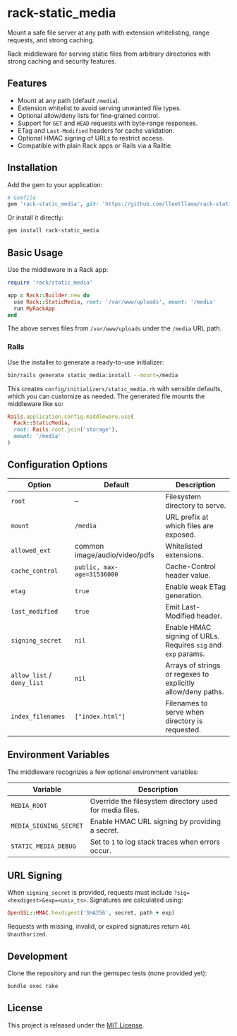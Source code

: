 # rack-static_media
Mount a safe file server at any path with extension whitelisting, range requests, and strong caching.

Rack middleware for serving static files from arbitrary directories with strong caching and security features.

## Features
- Mount at any path (default `/media`).
- Extension whitelist to avoid serving unwanted file types.
- Optional allow/deny lists for fine‑grained control.
- Support for `GET` and `HEAD` requests with byte‑range responses.
- ETag and `Last-Modified` headers for cache validation.
- Optional HMAC signing of URLs to restrict access.
- Compatible with plain Rack apps or Rails via a Railtie.

## Installation
Add the gem to your application:

```ruby
# Gemfile
gem 'rack-static_media', git: 'https://github.com/lleetllama/rack-static_media'
```

Or install it directly:

```bash
gem install rack-static_media
```

## Basic Usage
Use the middleware in a Rack app:

```ruby
require 'rack/static_media'

app = Rack::Builder.new do
  use Rack::StaticMedia, root: '/var/www/uploads', mount: '/media'
  run MyRackApp
end
```

The above serves files from `/var/www/uploads` under the `/media` URL path.

### Rails
Use the installer to generate a ready-to-use initializer:

```bash
bin/rails generate static_media:install --mount=/media
```

This creates `config/initializers/static_media.rb` with sensible defaults, which you can customize as needed. The generated file mounts the middleware like so:

```ruby
Rails.application.config.middleware.use(
  Rack::StaticMedia,
  root: Rails.root.join('storage'),
  mount: '/media'
)
```

## Configuration Options
| Option | Default | Description |
| ------ | ------- | ----------- |
| `root` | – | Filesystem directory to serve. |
| `mount` | `/media` | URL prefix at which files are exposed. |
| `allowed_ext` | common image/audio/video/pdfs | Whitelisted extensions. |
| `cache_control` | `public, max-age=31536000` | Cache-Control header value. |
| `etag` | `true` | Enable weak ETag generation. |
| `last_modified` | `true` | Emit Last-Modified header. |
| `signing_secret` | `nil` | Enable HMAC signing of URLs. Requires `sig` and `exp` params. |
| `allow_list` / `deny_list` | `nil` | Arrays of strings or regexes to explicitly allow/deny paths. |
| `index_filenames` | `["index.html"]` | Filenames to serve when directory is requested. |

## Environment Variables
The middleware recognizes a few optional environment variables:

| Variable | Description |
| -------- | ----------- |
| `MEDIA_ROOT` | Override the filesystem directory used for media files. |
| `MEDIA_SIGNING_SECRET` | Enable HMAC URL signing by providing a secret. |
| `STATIC_MEDIA_DEBUG` | Set to `1` to log stack traces when errors occur. |

## URL Signing
When `signing_secret` is provided, requests must include `?sig=<hexdigest>&exp=<unix_ts>`. Signatures are calculated using:

```ruby
OpenSSL::HMAC.hexdigest('SHA256', secret, path + exp)
```

Requests with missing, invalid, or expired signatures return `401 Unauthorized`.

## Development
Clone the repository and run the gemspec tests (none provided yet):

```bash
bundle exec rake
```

## License
This project is released under the [MIT License](LICENSE).
